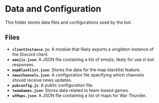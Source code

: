 # Data and Configuration

This folder stores data files and configurations used by the bot.

## Files

- **`clientInstance.js`**: A module that likely exports a singleton instance of the Discord client.
- **`emojis.json`**: A JSON file containing a list of emojis, likely for use in bot responses.
- **`mapBlacklist.json`**: Stores the data for the map blacklist feature.
- **`newsChannels.json`**: A configuration file specifying which channels should receive news updates.
- **`pubconfig.js`**: A public configuration file.
- **`teamGames.json`**: Stores data related to team-based games.
- **`wtMaps.json`**: A JSON file containing a list of maps for War Thunder.
